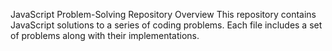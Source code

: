 JavaScript Problem-Solving Repository
Overview
This repository contains JavaScript solutions to a series of coding problems. Each file includes a set of problems along with their implementations.
